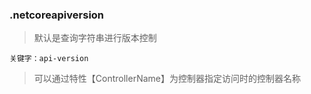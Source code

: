 ### .netcoreapiversion

> 默认是查询字符串进行版本控制

`关键字：api-version`

> 可以通过特性【ControllerName】为控制器指定访问时的控制器名称
